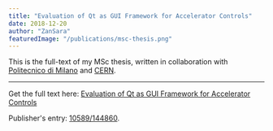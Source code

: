 ```yaml
---
title: "Evaluation of Qt as GUI Framework for Accelerator Controls"
date: 2018-12-20
author: "ZanSara"
featuredImage: "/publications/msc-thesis.png"
---
```


This is the full-text of my MSc thesis, written in collaboration with 
[Politecnico di Milano](https://www.polimi.it/) and [CERN](https://home.cern/).

---

Get the full text here: [Evaluation of Qt as GUI Framework for Accelerator Controls](/publications/msc-thesis.pdf)

Publisher's entry: [10589/144860](https://hdl.handle.net/10589/144860).